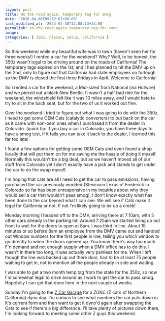 ```yaml
---
layout: post
title: On the road again, temporary tag for smog
date: '2010-04-06T09:32:07+00:00'
last_modified_at: '2024-04-30T12:08:13+23:00'
permalink: on-the-road-again-temporary-tag-for-smog
image:
categories: [ 350z, nissan, setup, california ]
---
```

So this weekend while my beautiful wife was in town (haven't seen her for three weeks!) I rented a car for the weekend? Why? Well, to be honest, the 350z wasn't legal to be driving around on the roads of California! The temporary tags expired on the 1st, and I had planned to hit the DMV up on the 2nd, only to figure out that California had state employees on furlough so the DMV is closed the first three Fridays in April. Welcome to California!

So I rented a car for the weekend, a Mid-sized from National (via Hotwire) and we picked out a black New Beetle. It wasn't a half bad ride for the weekend, the windshield felt like it was 10 miles away, and I would hate to try to sit in the back seat, but for the two of us it worked out fine.

Over the weekend I tried to figure out what I was going to do with the 350z, I need to get some OEM Cats (catalytic converters) to put back on the car as it came with non-oem ones when I purchased it from the dealer in Colorado. (quick tip: if you buy a car in Colorado, you have three days to have a smog test, if it fails you can take it back to the dealer, I learned this far too late)

I found a few options for getting some OEM Cats and even found a shop locally that will put them on for me saving me the hassle of doing it myself. Normally this wouldn't be a big deal, but as we haven't moved all of our stuff from Colorado yet I don't exactly have a jack and stands to get under the car to do the swap myself.

I'm hoping that cats are all I need to get the car to pass emissions, having purchased the car previously modded (Stevinson Lexus of Frederick in Colorado so far has been unresponsive in my inquiries about why they would sell a car that wouldn't pass smog), I don't know exactly what has been done to the car beyond what I can see. We will see if Cats make it legal for California or not. If not I'm likely going to be up a creek!

Monday morning I headed off to the DMV, arriving there at 7:10am, with 5 other cars already in the parking lot. Around 7:25am we started lining up out front to wait for the doors to open at 8am. I was third in line. About 15 minutes or so before 8am an employee from the DMV came out and handed out Window numbers for the first people in line, telling you which window to go directly to when the doors opened up. You know there's way too much F'n demand and not enough supply when a DMV office has to do this. I wasn't in there too long, it was actually very painless for me. When I left though the line was backed up out there door, had to be at least 75 people waiting to get in, not to mention all the people already in side and waiting.

I was able to get a two month temp tag from the state for the 350z, so now I'm somewhat legal to drive around as I work to get the car to pass smog. Hopefully I can get that done here in the next couple of weeks. 

Sunday I'm going to the [Z Car Garage](https://www.zcargarage.com/) for a ZONC (Z cars of Northern California) dyno day. I'm curious to see what numbers the car puts down in it's current form and then want to get it dyno'd again after swapping the Cats to see if there's a big difference. I'll take plenty of pictures down there, I'm looking forward to meeting some other Z guys this weekend.


